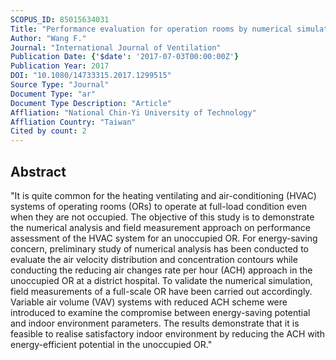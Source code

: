 ```yaml
---
SCOPUS_ID: 85015634031
Title: "Performance evaluation for operation rooms by numerical simulation and field measurement"
Author: "Wang F."
Journal: "International Journal of Ventilation"
Publication Date: {'$date': '2017-07-03T00:00:00Z'}
Publication Year: 2017
DOI: "10.1080/14733315.2017.1299515"
Source Type: "Journal"
Document Type: "ar"
Document Type Description: "Article"
Affliation: "National Chin-Yi University of Technology"
Affliation Country: "Taiwan"
Cited by count: 2
---
```


## Abstract
"It is quite common for the heating ventilating and air-conditioning (HVAC) systems of operating rooms (ORs) to operate at full-load condition even when they are not occupied. The objective of this study is to demonstrate the numerical analysis and field measurement approach on performance assessment of the HVAC system for an unoccupied OR. For energy-saving concern, preliminary study of numerical analysis has been conducted to evaluate the air velocity distribution and concentration contours while conducting the reducing air changes rate per hour (ACH) approach in the unoccupied OR at a district hospital. To validate the numerical simulation, field measurements of a full-scale OR have been carried out accordingly. Variable air volume (VAV) systems with reduced ACH scheme were introduced to examine the compromise between energy-saving potential and indoor environment parameters. The results demonstrate that it is feasible to realise satisfactory indoor environment by reducing the ACH with energy-efficient potential in the unoccupied OR."
